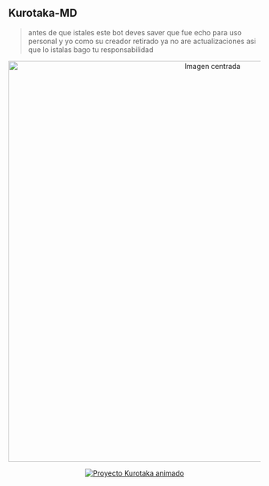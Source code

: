 ## Kurotaka-MD

> antes de que istales este bot deves saver que fue echo para uso personal y yo como su creador retirado
> ya no are actualizaciones asi que lo istalas bago tu responsabilidad

<p align="center">
  <img src="https://cdn.russellxz.click/dbf62b65.jpeg" alt="Imagen centrada" width="800">
</p>




<p align="center">
  <a href="https://github.com/Eliasar54">
    <img src="https://readme-typing-svg.herokuapp.com?font=Fira+Code&weight=700&size=28&duration=4000&pause=500&color=F7A8B8&center=true&vCenter=true&multiline=true&lines=Proyecto+Kurotaka;Innovación+y+tecnología;Creando+el+futuro+línea+a+línea" alt="Proyecto Kurotaka animado" />
  </a>
</p>
